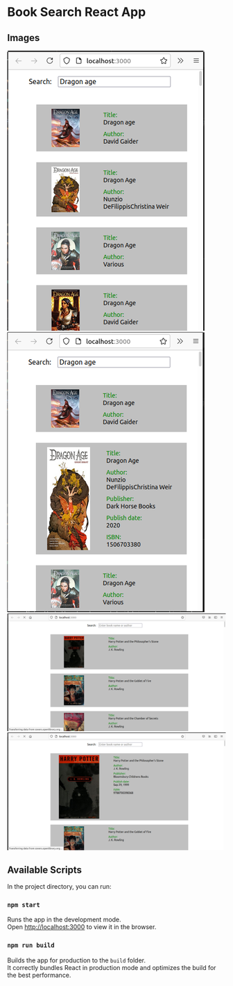 # Book Search React App

## Images

![img not available](https://github.com/KOGIR0/book-search/blob/main/imgs/dam_1.png)
![img not available](https://github.com/KOGIR0/book-search/blob/main/imgs/dam_2.png)
![img not available](https://github.com/KOGIR0/book-search/blob/main/imgs/hp_1.png)
![img not available](https://github.com/KOGIR0/book-search/blob/main/imgs/hp_2.png)

## Available Scripts

In the project directory, you can run:

### `npm start`

Runs the app in the development mode.\
Open [http://localhost:3000](http://localhost:3000) to view it in the browser.

### `npm run build`

Builds the app for production to the `build` folder.\
It correctly bundles React in production mode and optimizes the build for the best performance.
